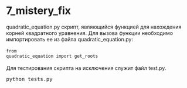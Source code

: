 # 7_mistery_fix
  quadratic_equation.py скрипт, являющийся функцией для нахождения корней квадратного уравнения. Для вызова функции необходимо импортировать ее из файла quadratic_equation.py:<br><br>
  <code>from quadratic_equation import get_roots </code><br><br>
  Для тестирования скрипта на исключения служит файл test.py.<br>
  <pre>python tests.py </pre> 
